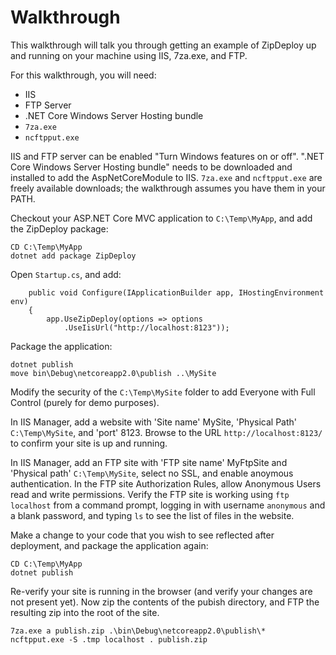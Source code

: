 <h1>Walkthrough</h1>

This walkthrough will talk you through getting an example of ZipDeploy up and running on your machine using IIS, 7za.exe, and FTP.

For this walkthrough, you will need:
* IIS
* FTP Server
* .NET Core Windows Server Hosting bundle
* `7za.exe`
* `ncftpput.exe`

IIS and FTP server can be enabled "Turn Windows features on or off".
".NET Core Windows Server Hosting bundle" needs to be downloaded and installed to add the AspNetCoreModule to IIS.
`7za.exe` and `ncftpput.exe` are freely available downloads; the walkthrough assumes you have them in your PATH.

Checkout your ASP.NET Core MVC application to `C:\Temp\MyApp`, and add the ZipDeploy package:

    CD C:\Temp\MyApp
    dotnet add package ZipDeploy

Open `Startup.cs`, and add:

        public void Configure(IApplicationBuilder app, IHostingEnvironment env)
        {
            app.UseZipDeploy(options => options
                .UseIisUrl("http://localhost:8123"));

Package the application:

    dotnet publish
    move bin\Debug\netcoreapp2.0\publish ..\MySite

Modify the security of the `C:\Temp\MySite` folder to add Everyone with Full Control (purely for demo purposes).

In IIS Manager, add a website with 'Site name' MySite, 'Physical Path' `C:\Temp\MySite`, and 'port' 8123.  Browse to the URL `http://localhost:8123/` to confirm your site is up and running.

In IIS Manager, add an FTP site with 'FTP site name' MyFtpSite and 'Physical path' `C:\Temp\MySite`, select no SSL, and enable anoymous authentication.  In the FTP site Authorization Rules, allow Anonymous Users read and write permissions.  Verify the FTP site is working using `ftp localhost` from a command prompt, logging in with username `anonymous` and a blank password, and typing `ls` to see the list of files in the website.

Make a change to your code that you wish to see reflected after deployment, and package the application again:

    CD C:\Temp\MyApp
    dotnet publish

Re-verify your site is running in the browser (and verify your changes are not present yet).  Now zip the contents of the pubish directory, and FTP the resulting zip into the root of the site.

    7za.exe a publish.zip .\bin\Debug\netcoreapp2.0\publish\*
    ncftpput.exe -S .tmp localhost . publish.zip
